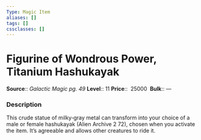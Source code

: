 ```yaml
---
Type: Magic Item
aliases: []
tags: []
cssclasses: []
---
```


# Figurine of Wondrous Power, Titanium Hashukayak

**Source**:: _Galactic Magic pg. 49_
**Level**:: 11
**Price**::  25000 
**Bulk**:: —

### Description

This crude statue of milky‑gray metal can transform into your choice of a male or female hashukayak (Alien Archive 2 72), chosen when you activate the item. It’s agreeable and allows other creatures to ride it.
